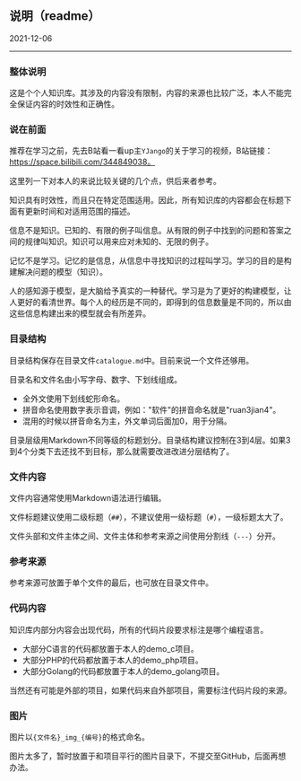 ## 说明（readme）

2021-12-06

---

### 整体说明

这是个个人知识库。其涉及的内容没有限制，内容的来源也比较广泛，本人不能完全保证内容的时效性和正确性。

### 说在前面

推荐在学习之前，先去B站看一看up主`YJango`的关于学习的视频，B站链接：https://space.bilibili.com/344849038。

这里列一下对本人的来说比较关键的几个点，供后来者参考。

知识具有时效性，而且只在特定范围适用。因此，所有知识库的内容都会在标题下面有更新时间和对适用范围的描述。

信息不是知识。已知的、有限的例子叫信息。从有限的例子中找到的问题和答案之间的规律叫知识。知识可以用来应对未知的、无限的例子。

记忆不是学习。记忆的是信息，从信息中寻找知识的过程叫学习。学习的目的是构建解决问题的模型（知识）。

人的感知源于模型，是大脑给予真实的一种替代。学习是为了更好的构建模型，让人更好的看清世界。每个人的经历是不同的，即得到的信息数量是不同的，所以由这些信息构建出来的模型就会有所差异。

### 目录结构

目录结构保存在目录文件`catalogue.md`中。目前来说一个文件还够用。

目录名和文件名由小写字母、数字、下划线组成。

- 全外文使用下划线蛇形命名。
- 拼音命名使用数字表示音调，例如："软件"的拼音命名就是"ruan3jian4"。
- 混用的时候以拼音命名为主，外文单词后面加0，用于分隔。

目录层级用Markdown不同等级的标题划分。目录结构建议控制在3到4层。如果3到4个分类下去还找不到目标，那么就需要改进改进分层结构了。

### 文件内容

文件内容通常使用Markdown语法进行编辑。

文件标题建议使用二级标题（`##`），不建议使用一级标题（`#`），一级标题太大了。

文件头部和文件主体之间、文件主体和参考来源之间使用分割线（`---`）分开。

### 参考来源

参考来源可放置于单个文件的最后，也可放在目录文件中。

### 代码内容

知识库内部分内容会出现代码，所有的代码片段要求标注是哪个编程语言。

- 大部分C语言的代码都放置于本人的demo_c项目。
- 大部分PHP的代码都放置于本人的demo_php项目。
- 大部分Golang的代码都放置于本人的demo_golang项目。

当然还有可能是外部的项目，如果代码来自外部项目，需要标注代码片段的来源。

### 图片

图片以`{文件名}_img_{编号}`的格式命名。

图片太多了，暂时放置于和项目平行的图片目录下，不提交至GitHub，后面再想办法。